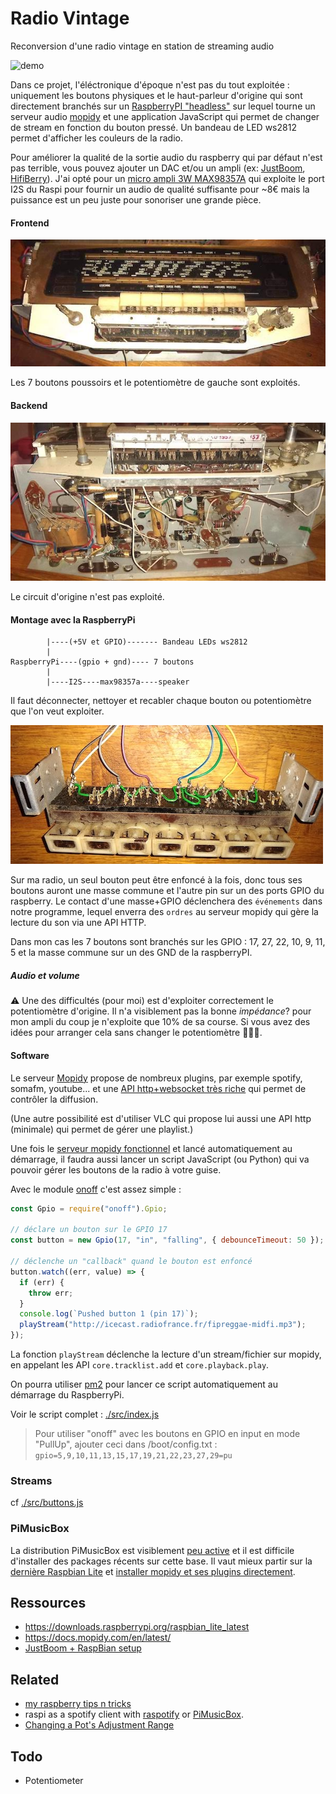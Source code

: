 # Radio Vintage

Reconversion d'une radio vintage en station de streaming audio

![demo](./demo.gif)

Dans ce projet, l'éléctronique d'époque n'est pas du tout exploitée : uniquement les boutons physiques et le haut-parleur d'origine qui sont directement branchés sur un [RaspberryPI "headless"](https://raspberry-pi.fr/raspberry-pi-sans-ecran-sans-clavier/) sur lequel tourne un serveur audio [mopidy](https://mopidy.com/) et une application JavaScript qui permet de changer de stream en fonction du bouton pressé. Un bandeau de LED ws2812 permet d'afficher les couleurs de la radio.

Pour améliorer la qualité de la sortie audio du raspberry qui par défaut n'est pas terrible, vous pouvez ajouter un DAC et/ou un ampli (ex: [JustBoom](https://JustBoom.co), [HifiBerry](https://www.hifiberry.com/)). J'ai opté pour un [micro ampli 3W MAX98357A](https://boutique.semageek.com/fr/810-amplificateur-i2s-3w-classe-d-max98357a.html) qui exploite le port I2S du Raspi pour fournir un audio de qualité suffisante pour ~8€ mais la puissance est un peu juste pour sonoriser une grande pièce.

#### Frontend

![frontend](./images/frontend.jpg)

Les 7 boutons poussoirs et le potentiomètre de gauche sont exploités.

#### Backend

![backend](./images/backend.jpg)

Le circuit d'origine n'est pas exploité.

#### Montage avec la RaspberryPi

```
        |----(+5V et GPIO)------- Bandeau LEDs ws2812
        |
RaspberryPi----(gpio + gnd)---- 7 boutons
        |
        |----I2S----max98357a----speaker

```

Il faut déconnecter, nettoyer et recabler chaque bouton ou potentiomètre que l'on veut exploiter.

![control-panel](./images/control-panel.jpg)

Sur ma radio, un seul bouton peut être enfoncé à la fois, donc tous ses boutons auront une masse commune et l'autre pin sur un des ports GPIO du raspberry. Le contact d'une masse+GPIO déclenchera des `événements` dans notre programme, lequel enverra des `ordres` au serveur mopidy qui gère la lecture du son via une API HTTP.

Dans mon cas les 7 boutons sont branchés sur les GPIO : 17, 27, 22, 10, 9, 11, 5 et la masse commune sur un des GND de la raspberryPI.

##### Audio et volume

⚠️ Une des difficultés (pour moi) est d'exploiter correctement le potentiomètre d'origine. Il n'a visiblement pas la bonne _impédance_? pour mon ampli du coup je n'exploite que 10% de sa course. Si vous avez des idées pour arranger cela sans changer le potentiomètre 🙏🙏🙏.

#### Software

Le serveur [Mopidy](mopidy.com) propose de nombreux plugins, par exemple spotify, somafm, youtube... et une [API http+websocket très riche](https://docs.mopidy.com/en/latest/api/core) qui permet de contrôler la diffusion.

(Une autre possibilité est d'utiliser VLC qui propose lui aussi une API http (minimale) qui permet de gérer une playlist.)

Une fois le [serveur mopidy fonctionnel](https://docs.mopidy.com/en/latest/) et lancé automatiquement au démarrage, il faudra aussi lancer un script JavaScript (ou Python) qui va pouvoir gérer les boutons de la radio à votre guise.

Avec le module [onoff](https://github.com/fivdi/onoff) c'est assez simple :

```js
const Gpio = require("onoff").Gpio;

// déclare un bouton sur le GPIO 17
const button = new Gpio(17, "in", "falling", { debounceTimeout: 50 });

// déclenche un "callback" quand le bouton est enfoncé
button.watch((err, value) => {
  if (err) {
    throw err;
  }
  console.log(`Pushed button 1 (pin 17)`);
  playStream("http://icecast.radiofrance.fr/fipreggae-midfi.mp3");
});
```

La fonction `playStream` déclenche la lecture d'un stream/fichier sur mopidy, en appelant les API `core.tracklist.add` et `core.playback.play`.

On pourra utiliser [pm2](https://pm2.keymetrics.io/) pour lancer ce script automatiquement au démarrage du RaspberryPi.

Voir le script complet : [./src/index.js](./src/index.js)

> Pour utiliser "onoff" avec les boutons en GPIO en input en mode "PullUp", ajouter ceci dans /boot/config.txt : `gpio=5,9,10,11,13,15,17,19,21,22,23,27,29=pu`

### Streams

cf [./src/buttons.js](./src/buttons.js)

### PiMusicBox

La distribution PiMusicBox est visiblement [peu active](https://github.com/pimusicbox/pimusicbox/graphs/contributors) et il est difficile d'installer des packages récents sur cette base. Il vaut mieux partir sur la [dernière Raspbian Lite](https://downloads.raspberrypi.org/raspbian_lite_latest) et [installer mopidy et ses plugins directement](https://docs.mopidy.com/en/latest/installation/).

## Ressources

- https://downloads.raspberrypi.org/raspbian_lite_latest
- https://docs.mopidy.com/en/latest/
- [JustBoom + RaspBian setup](https://www.justboom.co/software/configure-justboom-with-raspbian/)

## Related

- [my raspberry tips n tricks](https://gist.github.com/revolunet/f85a6fbe8b2688632c288f26010c9542)
- raspi as a spotify client with [raspotify](https://github.com/dtcooper/raspotify) or [PiMusicBox](https://www.pimusicbox.com/).
- [Changing a Pot's Adjustment Range](http://musicfromouterspace.com/analogsynth_new/HOT_TIPS/coarserangeadjust.html)

## Todo

- Potentiometer
